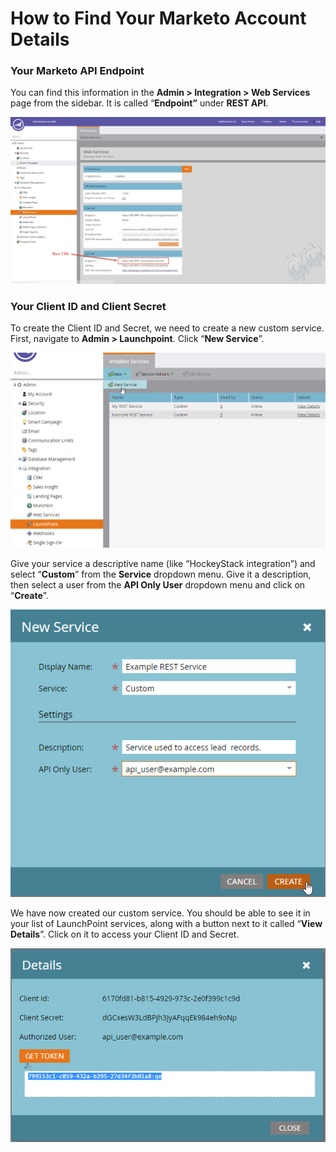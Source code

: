# How to Find Your Marketo Account Details

### Your Marketo API Endpoint

You can find this information in the **Admin > Integration > Web Services** page from the sidebar. It is called “**Endpoint”** under **REST API**.

![doc-rest-api-base-url-web-services-3.png](How%20to%20Find%20Your%20Marketo%20Account%20Details%20b1397c8cc77b4a9fbc9441cfc1834ac2/doc-rest-api-base-url-web-services-3.png)

### Your Client ID and Client Secret

To create the Client ID and Secret, we need to create a new custom service. First, navigate to **Admin > Launchpoint**. Click “**New Service**”.

![doc-rest-api-admin-launchpoint-new-service-menu.png](How%20to%20Find%20Your%20Marketo%20Account%20Details%20b1397c8cc77b4a9fbc9441cfc1834ac2/doc-rest-api-admin-launchpoint-new-service-menu.png)

Give your service a descriptive name (like “HockeyStack integration”) and select “**Custom**” from the **Service** dropdown menu. Give it a description, then select a user from the **API Only User** dropdown menu and click on “**Create**”.

![doc-rest-api-admin-launchpoint-new-service.png](How%20to%20Find%20Your%20Marketo%20Account%20Details%20b1397c8cc77b4a9fbc9441cfc1834ac2/doc-rest-api-admin-launchpoint-new-service.png)

We have now created our custom service. You should be able to see it in your list of LaunchPoint services, along with a button next to it called “**View Details**”. Click on it to access your Client ID and Secret.

![doc-rest-api-get-token.png](How%20to%20Find%20Your%20Marketo%20Account%20Details%20b1397c8cc77b4a9fbc9441cfc1834ac2/doc-rest-api-get-token.png)